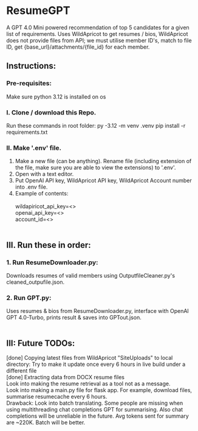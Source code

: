 # ResumeGPT
A GPT 4.0 Mini powered recommendation of top 5 candidates for a given list of requirements. Uses WildApricot to get resumes / bios, WildApricot does not provide files from API; we must utilise member ID's, match to file ID, get {base_url}/attachments/{file_id} for each member.
## Instructions:
### Pre-requisites:
Make sure python 3.12 is installed on os

### I. Clone / download this Repo.
Run these commands in root folder:
py -3.12 -m venv .venv
pip install -r requirements.txt

### II. Make '.env' file.
1. Make a new file (can be anything). Rename file (including extension of the file, make sure you are able to view the extensions) to '.env'.
2. Open with a text editor.
3. Put OpenAI API key, WildApricot API key, WildApricot Account number into .env file. </br>
3. Example of contents:<br /><br />
wildapiricot_api_key=<><br />
openai_api_key=<><br />
account_id=<><br /><br />

## III. Run these in order:
### 1. Run ResumeDownloader.py: 
Downloads resumes of valid members using OutputfileCleaner.py's cleaned_outpufile.json.<br />
### 2. Run GPT.py: 
Uses resumes & bios from ResumeDownloader.py, interface with OpenAI GPT 4.0-Turbo, prints result & saves into GPTout.json.<br /><br />

## III: Future TODOs:
[done] Copying latest files from WildApricot "SiteUploads" to local directory: Try to make it update once every 6 hours in live build under a different file<br />
[done] Extracting data from DOCX resume files<br />
Look into making the resume retrieval as a tool not as a message.<br />
Look into making a main.py file for flask app. For example, download files, summarise resumecache every 6 hours.<br />
Drawback: Look into batch translating. Some people are missing when using multithreading chat completions GPT for summarising. Also chat completions will be unreliable in the future. Avg tokens sent for summary are ~220K. Batch will be better.<br />

